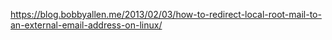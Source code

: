 
https://blog.bobbyallen.me/2013/02/03/how-to-redirect-local-root-mail-to-an-external-email-address-on-linux/